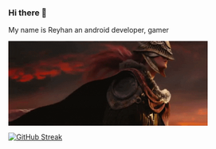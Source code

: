 ### Hi there 👋

My name is Reyhan
an android developer, gamer

 <img align="center" alt="Coding" width="400" src="malenia.gif">


[![GitHub Streak](https://github-readme-streak-stats.herokuapp.com/?user=tarnishedrey)](https://git.io/streak-stats)

<!--
**tarnishedrey/tarnishedrey** is a ✨ _special_ ✨ repository because its `README.md` (this file) appears on your GitHub profile.

Here are some ideas to get you started:

- 🔭 I’m currently working on ...
- 🌱 I’m currently learning ...
- 👯 I’m looking to collaborate on ...
- 🤔 I’m looking for help with ...
- 💬 Ask me about ...
- 📫 How to reach me: ...
- 😄 Pronouns: ...
- ⚡ Fun fact: ...
-->

